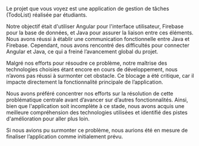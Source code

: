 Le projet que vous voyez est une application de gestion de tâches (TodoList) réalisée par étudiants.

Notre objectif était d'utiliser Angular pour l'interface utilisateur, Firebase pour la base de données, et Java pour assurer la liaison entre ces éléments. Nous avons réussi à établir une communication fonctionnelle entre Java et Firebase. Cependant, nous avons rencontré des difficultés pour connecter Angular et Java, ce qui a freiné l’avancement global du projet.

Malgré nos efforts pour résoudre ce problème, notre maîtrise des technologies choisies étant encore en cours de développement, nous n’avons pas réussi à surmonter cet obstacle. Ce blocage a été critique, car il impacte directement la fonctionnalité principale de l’application.

Nous avons préféré concentrer nos efforts sur la résolution de cette problématique centrale avant d’avancer sur d’autres fonctionnalités. Ainsi, bien que l'application soit incomplète à ce stade, nous avons acquis une meilleure compréhension des technologies utilisées et identifié des pistes d'amélioration pour aller plus loin.

Si nous avions pu surmonter ce problème, nous aurions été en mesure de finaliser l’application comme initialement prévu.


